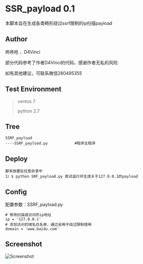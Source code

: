 # SSR_payload 0.1

本脚本旨在生成各类畸形绕过ssrf限制的ip扫描payload

## Author ##

咚咚呛 、D4Vinci

部分代码参考了作者D4Vinci的代码，感谢作者无私的风险

如有其他建议，可联系微信280495355


## Test Environment ##

>centos 7
>
>python 2.7

## Tree ##

	SSRF_payload
	----SSRF_payload.py		   	   #程序主程序

## Deploy ##
	
	脚本放置在任意目录中
	1）$ python SRF_payload.py 尝试运行并生成关于127.0.0.1的payload



## Config ##

配置参数：SSRF_payload.py

	# 修改扫描或访问的ip地址
	ip = '127.0.0.1'
	# 添加访问的域名白名单，通过会用于绕过限制使用
	domain = 'www.baidu.com'


## Screenshot ##

![Screenshot](pic/111.png)

